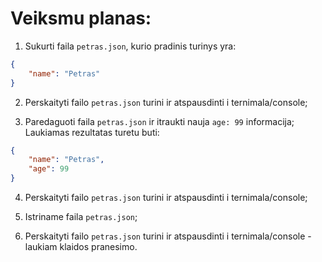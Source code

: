# Veiksmu planas:

1. Sukurti faila `petras.json`, kurio pradinis turinys yra:

```json
{
    "name": "Petras"
}
```

2. Perskaityti failo `petras.json` turini ir atspausdinti i ternimala/console;

3. Paredaguoti faila `petras.json` ir itraukti nauja `age: 99` informacija; Laukiamas rezultatas turetu buti:

```json
{
    "name": "Petras",
    "age": 99
}
```

4. Perskaityti failo `petras.json` turini ir atspausdinti i ternimala/console;

5. Istriname faila `petras.json`;

6. Perskaityti failo `petras.json` turini ir atspausdinti i ternimala/console - laukiam klaidos pranesimo.
